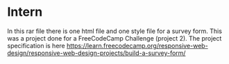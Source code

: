 # Intern

In this rar file there is one html file and one style file for a survey form. This was a project done for a FreeCodeCamp Challenge (project 2). The project specification is here https://learn.freecodecamp.org/responsive-web-design/responsive-web-design-projects/build-a-survey-form/
